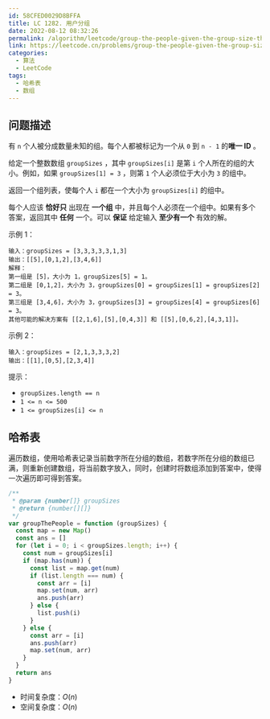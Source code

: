 ```yaml
---
id: 58CFED0029D8BFFA
title: LC 1282. 用户分组
date: 2022-08-12 08:32:26
permalink: /algorithm/leetcode/group-the-people-given-the-group-size-they-belong-to
link: https://leetcode.cn/problems/group-the-people-given-the-group-size-they-belong-to
categories:
  - 算法
  - LeetCode
tags:
  - 哈希表
  - 数组
---
```


<Level :type='2'/>

## 问题描述

有 `n` 个人被分成数量未知的组。每个人都被标记为一个从 `0` 到 `n - 1` 的**唯一 ID** 。

给定一个整数数组 `groupSizes` ，其中 `groupSizes[i]` 是第 `i` 个人所在的组的大小。例如，如果 `groupSizes[1] = 3` ，则第 `1` 个人必须位于大小为 `3` 的组中。

返回一个组列表，使每个人 `i` 都在一个大小为 `groupSizes[i]` 的组中。

每个人应该 **恰好只** 出现在 **一个组** 中，并且每个人必须在一个组中。如果有多个答案，返回其中 **任何** 一个。可以 **保证** 给定输入 **至少有一个** 有效的解。

示例 1：

```text
输入：groupSizes = [3,3,3,3,3,1,3]
输出：[[5],[0,1,2],[3,4,6]]
解释：
第一组是 [5]，大小为 1，groupSizes[5] = 1。
第二组是 [0,1,2]，大小为 3，groupSizes[0] = groupSizes[1] = groupSizes[2] = 3。
第三组是 [3,4,6]，大小为 3，groupSizes[3] = groupSizes[4] = groupSizes[6] = 3。
其他可能的解决方案有 [[2,1,6],[5],[0,4,3]] 和 [[5],[0,6,2],[4,3,1]]。
```

示例 2：

```text
输入：groupSizes = [2,1,3,3,3,2]
输出：[[1],[0,5],[2,3,4]]
```

提示：

- `groupSizes.length == n`
- `1 <= n <= 500`
- `1 <= groupSizes[i] <= n`

## 哈希表

遍历数组，使用哈希表记录当前数字所在分组的数组，若数字所在分组的数组已满，则重新创建数组，将当前数字放入，同时，创建时将数组添加到答案中，使得一次遍历即可得到答案。

```javascript
/**
 * @param {number[]} groupSizes
 * @return {number[][]}
 */
var groupThePeople = function (groupSizes) {
  const map = new Map()
  const ans = []
  for (let i = 0; i < groupSizes.length; i++) {
    const num = groupSizes[i]
    if (map.has(num)) {
      const list = map.get(num)
      if (list.length === num) {
        const arr = [i]
        map.set(num, arr)
        ans.push(arr)
      } else {
        list.push(i)
      }
    } else {
      const arr = [i]
      ans.push(arr)
      map.set(num, arr)
    }
  }
  return ans
}
```

- 时间复杂度：$O(n)$
- 空间复杂度：$O(n)$
